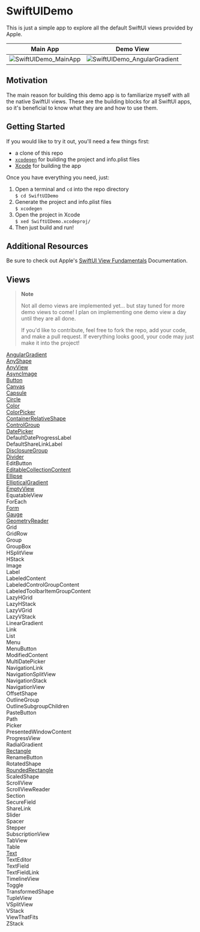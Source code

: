 # SwiftUIDemo
This is just a simple app to explore all the default SwiftUI views provided by Apple.

**Main App** | **Demo View**
:---------:|:---------:
![SwiftUIDemo_MainApp](https://user-images.githubusercontent.com/113631682/203643829-8308c1d0-47a8-4225-aa7d-a33c7cc1a973.jpg) | ![SwiftUIDemo_AngularGradient](https://user-images.githubusercontent.com/113631682/203643859-16fea30f-4a16-43a1-85fe-04111c8c062f.jpg)

  
## Motivation

The main reason for building this demo app is to familiarize myself with all the native SwiftUI views.  These are the building blocks for all SwiftUI apps, so it's beneficial to know what they are and how to use them.
  
## Getting Started
  
If you would like to try it out, you'll need a few things first:  
* a clone of this repo
* [`xcodegen`](https://github.com/yonaskolb/XcodeGen) for building the project and info.plist files
* [Xcode](https://developer.apple.com/xcode/) for building the app  
  
Once you have everything you need, just:  
1. Open a terminal and `cd` into the repo directory  
`$ cd SwiftUIDemo`  
2. Generate the project and info.plist files  
`$ xcodegen`  
3. Open the project in Xcode  
`$ xed SwiftUIDemo.xcodeproj/`  
4. Then just build and run!
  
## Additional Resources
  
Be sure to check out Apple's [SwiftUI View Fundamentals](https://developer.apple.com/documentation/swiftui/view#conforming-types) Documentation.
  
## Views
  
> **Note**
>  
> Not all demo views are implemented yet... but stay tuned for more demo views to come!
> I plan on implementing one demo view a day until they are all done.  
>  
> If you'd like to contribute, feel free to fork the repo, add your code, and make a pull request.
> If everything looks good, your code may just make it into the project!
  
[AngularGradient](https://github.com/e-b-olson/SwiftUIDemo/tree/main/SwiftUIDemo/Views/AngularGradient)  
[AnyShape](https://github.com/e-b-olson/SwiftUIDemo/tree/main/SwiftUIDemo/Views/AnyShape)  
[AnyView](https://github.com/e-b-olson/SwiftUIDemo/tree/main/SwiftUIDemo/Views/AnyView)  
[AsyncImage](https://github.com/e-b-olson/SwiftUIDemo/tree/main/SwiftUIDemo/Views/AsyncImage)  
[Button](https://github.com/e-b-olson/SwiftUIDemo/tree/main/SwiftUIDemo/Views/Button)  
[Canvas](https://github.com/e-b-olson/SwiftUIDemo/tree/main/SwiftUIDemo/Views/Canvas)  
[Capsule](https://github.com/e-b-olson/SwiftUIDemo/tree/main/SwiftUIDemo/Views/Capsule)  
[Circle](https://github.com/e-b-olson/SwiftUIDemo/tree/main/SwiftUIDemo/Views/Circle)  
[Color](https://github.com/e-b-olson/SwiftUIDemo/tree/main/SwiftUIDemo/Views/Color)  
[ColorPicker](https://github.com/e-b-olson/SwiftUIDemo/tree/main/SwiftUIDemo/Views/ColorPicker)  
[ContainerRelativeShape](https://github.com/e-b-olson/SwiftUIDemo/tree/main/SwiftUIDemo/Views/ContainerRelativeShape)  
[ControlGroup](https://github.com/e-b-olson/SwiftUIDemo/tree/main/SwiftUIDemo/Views/ControlGroup)  
[DatePicker](https://github.com/e-b-olson/SwiftUIDemo/tree/main/SwiftUIDemo/Views/DatePicker)  
DefaultDateProgressLabel  
DefaultShareLinkLabel  
[DisclosureGroup](https://github.com/e-b-olson/SwiftUIDemo/tree/main/SwiftUIDemo/Views/DisclosureGroup)  
[Divider](https://github.com/e-b-olson/SwiftUIDemo/tree/main/SwiftUIDemo/Views/Divider)  
EditButton  
[EditableCollectionContent](https://github.com/e-b-olson/SwiftUIDemo/blob/main/SwiftUIDemo/Views/EditableCollectionContent/EditableCollectionContentDemoView.swift)  
[Ellipse](https://github.com/e-b-olson/SwiftUIDemo/tree/main/SwiftUIDemo/Views/Ellipse)  
[EllipticalGradient](https://github.com/e-b-olson/SwiftUIDemo/tree/main/SwiftUIDemo/Views/EllipticalGradient)  
[EmptyView](https://github.com/e-b-olson/SwiftUIDemo/tree/main/SwiftUIDemo/Views/EmptyView)  
EquatableView  
ForEach  
[Form](https://github.com/e-b-olson/SwiftUIDemo/tree/main/SwiftUIDemo/Views/Form)  
[Gauge](https://github.com/e-b-olson/SwiftUIDemo/tree/main/SwiftUIDemo/Views/Gauge)  
[GeometryReader](https://github.com/e-b-olson/SwiftUIDemo/tree/main/SwiftUIDemo/Views/GeometryReader)  
Grid  
GridRow  
Group  
GroupBox  
HSplitView  
HStack  
Image  
Label  
LabeledContent  
LabeledControlGroupContent  
LabeledToolbarItemGroupContent  
LazyHGrid  
LazyHStack  
LazyVGrid  
LazyVStack  
LinearGradient  
Link  
List  
Menu  
MenuButton  
ModifiedContent  
MultiDatePicker  
NavigationLink  
NavigationSplitView  
NavigationStack  
NavigationView  
OffsetShape  
OutlineGroup  
OutlineSubgroupChildren  
PasteButton  
Path  
Picker  
PresentedWindowContent  
ProgressView  
RadialGradient  
[Rectangle](https://github.com/e-b-olson/SwiftUIDemo/tree/main/SwiftUIDemo/Views/Rectangle)  
RenameButton  
RotatedShape  
[RoundedRectangle](https://github.com/e-b-olson/SwiftUIDemo/tree/main/SwiftUIDemo/Views/RoundedRectangle)  
ScaledShape  
ScrollView  
ScrollViewReader  
Section  
SecureField  
ShareLink  
Slider  
Spacer  
Stepper  
SubscriptionView  
TabView  
Table  
[Text](https://github.com/e-b-olson/SwiftUIDemo/tree/main/SwiftUIDemo/Views/Text)  
TextEditor  
TextField  
TextFieldLink  
TimelineView  
Toggle  
TransformedShape  
TupleView  
VSplitView  
VStack  
ViewThatFits  
ZStack  


